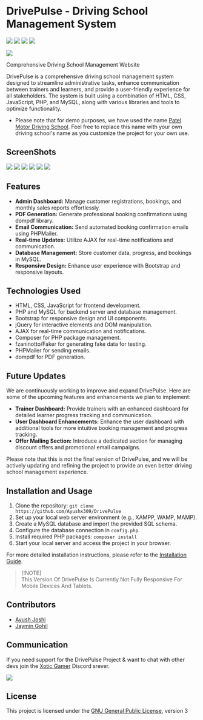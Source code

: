 # DrivePulse - Driving School Management System
![](https://img.shields.io/github/repo-size/Ayushx309/DrivePulse)
![](https://img.shields.io/github/v/release/Ayushx309/Drivepulse)
![](https://img.shields.io/github/forks/Ayushx309/Drivepulse)
![](https://img.shields.io/github/stars/Ayushx309/Drivepulse)

![](https://cdn.discordapp.com/attachments/839435729993072660/1157034938504314880/20230929_005212__01.png?ex=65172442&is=6515d2c2&hm=87418c5e01276643c8ba46bb7d3c1f2c0555b0bf72b30466cebe233386a703e7&)

Comprehensive Driving School Management Website

DrivePulse is a comprehensive driving school management system designed to streamline administrative tasks, enhance communication between trainers and learners, and provide a user-friendly experience for all stakeholders. The system is built using a combination of HTML, CSS, JavaScript, PHP, and MySQL, along with various libraries and tools to optimize functionality.

- Please note that for demo purposes, we have used the name [Patel Motor Driving School](https://goo.gl/maps/HaC1BxXnCFTbGZFB8).  Feel free to replace this name with your own driving school's name as you customize the project for your own use.

## ScreenShots

![](https://cdn.discordapp.com/attachments/839435729993072660/1156859261096296508/image.png?ex=651680a5&is=65152f25&hm=90faaf33e2200e0d39621f72e6181a64eefc0c5f90e259d23086a4aee6085064&)
![](https://cdn.discordapp.com/attachments/839435729993072660/1156859441627541597/image.png?ex=651680d0&is=65152f50&hm=90f087909c83769f6dfeae5385093b54193cedeb918b77c31b9c2fb58cb208e6&)
![](https://cdn.discordapp.com/attachments/839435729993072660/1156859528952946688/image.png?ex=651680e5&is=65152f65&hm=63263d23e011f79d3fb1e88b47edf93b3961714c97438e3ce89a90928057a54a&)
![](https://cdn.discordapp.com/attachments/839435729993072660/1156860807796232263/image.png?ex=65168216&is=65153096&hm=44a4c74572957a0929e8b3c540b7bfc41968c2e9f93d81443cb7b325322eb83f&)
![](https://cdn.discordapp.com/attachments/839435729993072660/1156860997722722393/image.png?ex=65168243&is=651530c3&hm=9f0a6f4d52c1e462083add4b82e4047fb3f06fd1cecbc07a0fdae6e2d9685761&)
![](https://cdn.discordapp.com/attachments/839435729993072660/1156861113581965405/image.png?ex=6516825e&is=651530de&hm=e991fb940b0aa160281d5255a40ffd697b63eead23b25dfa74a7d40556806e56&)



## Features

- **Admin Dashboard:** Manage customer registrations, bookings, and monthly sales reports effortlessly.
- **PDF Generation:** Generate professional booking confirmations using dompdf library.
- **Email Communication:** Send automated booking confirmation emails using PHPMailer.
- **Real-time Updates:** Utilize AJAX for real-time notifications and communication.
- **Database Management:** Store customer data, progress, and bookings in MySQL.
- **Responsive Design:** Enhance user experience with Bootstrap and responsive layouts.

## Technologies Used

- HTML, CSS, JavaScript for frontend development.
- PHP and MySQL for backend server and database management.
- Bootstrap for responsive design and UI components.
- jQuery for interactive elements and DOM manipulation.
- AJAX for real-time communication and notifications.
- Composer for PHP package management.
- fzaninotto/Faker for generating fake data for testing.
- PHPMailer for sending emails.
- dompdf for PDF generation.



## Future Updates

We are continuously working to improve and expand DrivePulse. Here are some of the upcoming features and enhancements we plan to implement:

- **Trainer Dashboard:** Provide trainers with an enhanced dashboard for detailed learner progress tracking and communication.
- **User Dashboard Enhancements:** Enhance the user dashboard with additional tools for more intuitive booking management and progress tracking.
- **Offer Mailing Section:** Introduce a dedicated section for managing discount offers and promotional email campaigns.

Please note that this is not the final version of DrivePulse, and we will be actively updating and refining the project to provide an even better driving school management experience.


## Installation and Usage

1. Clone the repository: `git clone https://github.com/Ayushx309/DrivePulse`
2. Set up your local web server environment (e.g., XAMPP, WAMP, MAMP).
3. Create a MySQL database and import the provided SQL schema.
4. Configure the database connection in `config.php`.
5. Install required PHP packages: `composer install`
6. Start your local server and access the project in your browser.

For more detailed installation instructions, please refer to the [Installation Guide](installation.md).

> [!NOTE]\
> This Version Of DrivePulse Is Currently Not Fully Responsive For Mobile Devices And Tablets.


## Contributors
- [Ayush Joshi](https://github.com/Ayushx309)
- [Jaymin Gohil](https://github.com/x0tic0p)



## Communication

If you need support for the DrivePulse Project &  want to chat with other devs join the [Xotic Gamer](https://discord.gg/VfWQ7YcD6Q) Discord srever.

[![](https://discord.com/api/guilds/519527459620651011/embed.png)](https://discord.gg/VfWQ7YcD6Q) 


## License

This project is licensed under the [GNU General Public License](LICENSE), version 3

